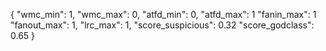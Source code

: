 {
  "wmc_min": 1,
  "wmc_max": 0,
  "atfd_min": 0,
  "atfd_max": 1
  "fanin_max": 1
  "fanout_max": 1,
  "lrc_max": 1,
  "score_suspicious": 0.32
  "score_godclass": 0.65
}